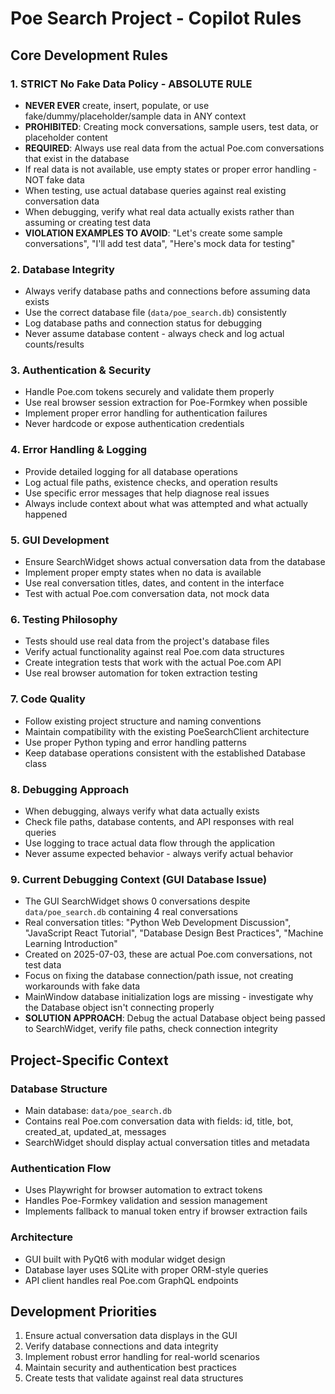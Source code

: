 # Poe Search Project - Copilot Rules

## Core Development Rules

### 1. **STRICT No Fake Data Policy - ABSOLUTE RULE**
- **NEVER EVER** create, insert, populate, or use fake/dummy/placeholder/sample data in ANY context
- **PROHIBITED**: Creating mock conversations, sample users, test data, or placeholder content
- **REQUIRED**: Always use real data from the actual Poe.com conversations that exist in the database
- If real data is not available, use empty states or proper error handling - NOT fake data
- When testing, use actual database queries against real existing conversation data
- When debugging, verify what real data actually exists rather than assuming or creating test data
- **VIOLATION EXAMPLES TO AVOID**: "Let's create some sample conversations", "I'll add test data", "Here's mock data for testing"

### 2. **Database Integrity**
- Always verify database paths and connections before assuming data exists
- Use the correct database file (`data/poe_search.db`) consistently
- Log database paths and connection status for debugging
- Never assume database content - always check and log actual counts/results

### 3. **Authentication & Security**
- Handle Poe.com tokens securely and validate them properly
- Use real browser session extraction for Poe-Formkey when possible
- Implement proper error handling for authentication failures
- Never hardcode or expose authentication credentials

### 4. **Error Handling & Logging**
- Provide detailed logging for all database operations
- Log actual file paths, existence checks, and operation results
- Use specific error messages that help diagnose real issues
- Always include context about what was attempted and what actually happened

### 5. **GUI Development**
- Ensure SearchWidget shows actual conversation data from the database
- Implement proper empty states when no data is available
- Use real conversation titles, dates, and content in the interface
- Test with actual Poe.com conversation data, not mock data

### 6. **Testing Philosophy**
- Tests should use real data from the project's database files
- Verify actual functionality against real Poe.com data structures
- Create integration tests that work with the actual Poe.com API
- Use real browser automation for token extraction testing

### 7. **Code Quality**
- Follow existing project structure and naming conventions
- Maintain compatibility with the existing PoeSearchClient architecture
- Use proper Python typing and error handling patterns
- Keep database operations consistent with the established Database class

### 8. **Debugging Approach**
- When debugging, always verify what data actually exists
- Check file paths, database contents, and API responses with real queries
- Use logging to trace actual data flow through the application
- Never assume expected behavior - always verify actual behavior

### 9. **Current Debugging Context (GUI Database Issue)**
- The GUI SearchWidget shows 0 conversations despite `data/poe_search.db` containing 4 real conversations
- Real conversation titles: "Python Web Development Discussion", "JavaScript React Tutorial", "Database Design Best Practices", "Machine Learning Introduction"
- Created on 2025-07-03, these are actual Poe.com conversations, not test data
- Focus on fixing the database connection/path issue, not creating workarounds with fake data
- MainWindow database initialization logs are missing - investigate why the Database object isn't connecting properly
- **SOLUTION APPROACH**: Debug the actual Database object being passed to SearchWidget, verify file paths, check connection integrity

## Project-Specific Context

### Database Structure
- Main database: `data/poe_search.db`
- Contains real Poe.com conversation data with fields: id, title, bot, created_at, updated_at, messages
- SearchWidget should display actual conversation titles and metadata

### Authentication Flow
- Uses Playwright for browser automation to extract tokens
- Handles Poe-Formkey validation and session management
- Implements fallback to manual token entry if browser extraction fails

### Architecture
- GUI built with PyQt6 with modular widget design
- Database layer uses SQLite with proper ORM-style queries
- API client handles real Poe.com GraphQL endpoints

## Development Priorities
1. Ensure actual conversation data displays in the GUI
2. Verify database connections and data integrity
3. Implement robust error handling for real-world scenarios
4. Maintain security and authentication best practices
5. Create tests that validate against real data structures
